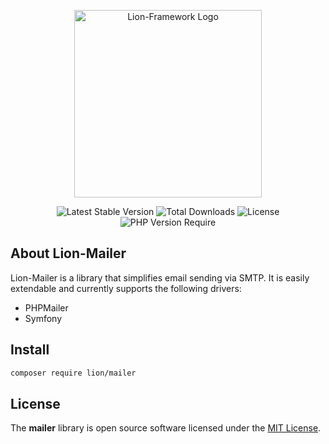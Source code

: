 <p align="center">
  <a href="https://lion-client.vercel.app/" target="_blank">
    <img
         src="https://github.com/lion-packages/mailer/assets/132396080/b4a5f07a-0035-4f07-b998-ef3adb32eaec"
         width="300"
         alt="Lion-Framework Logo"
    >
  </a>
</p>

<p align="center">
  <img src="https://poser.pugx.org/lion/mailer/v" alt="Latest Stable Version">
  <img src="https://poser.pugx.org/lion/mailer/downloads" alt="Total Downloads">
  <img src="https://poser.pugx.org/lion/mailer/license" alt="License">
  <img src="https://poser.pugx.org/lion/mailer/require/php" alt="PHP Version Require">
</p>

## About Lion-Mailer

Lion-Mailer is a library that simplifies email sending via SMTP. It is easily extendable and currently supports the following drivers:

-   PHPMailer
-   Symfony

## Install

```bash
composer require lion/mailer
```

## License

The <strong>mailer</strong> library is open source software licensed under the [MIT License](https://github.com/lion-packages/mailer/blob/main/LICENSE).
